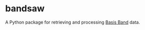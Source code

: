 bandsaw
=======

A Python package for retrieving and processing [Basis Band](http://www.mybasis.com/) data.
